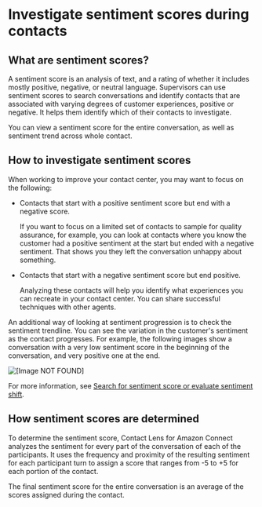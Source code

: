 # Investigate sentiment scores during contacts<a name="sentiment-scores"></a>

## What are sentiment scores?<a name="what-are-sentiment-scores"></a>

A sentiment score is an analysis of text, and a rating of whether it includes mostly positive, negative, or neutral language\. Supervisors can use sentiment scores to search conversations and identify contacts that are associated with varying degrees of customer experiences, positive or negative\. It helps them identify which of their contacts to investigate\. 

You can view a sentiment score for the entire conversation, as well as sentiment trend across whole contact\.

## How to investigate sentiment scores<a name="how-to-use-sentiment-scores"></a>

When working to improve your contact center, you may want to focus on the following: 
+ Contacts that start with a positive sentiment score but end with a negative score\.

  If you want to focus on a limited set of contacts to sample for quality assurance, for example, you can look at contacts where you know the customer had a positive sentiment at the start but ended with a negative sentiment\. That shows you they left the conversation unhappy about something\. 
+ Contacts that start with a negative sentiment score but end positive\.

  Analyzing these contacts will help you identify what experiences you can recreate in your contact center\. You can share successful techniques with other agents\.

An additional way of looking at sentiment progression is to check the sentiment trendline\. You can see the variation in the customer's sentiment as the contact progresses\. For example, the following images show a conversation with a very low sentiment score in the beginning of the conversation, and very positive one at the end\.

![\[Image NOT FOUND\]](http://docs.aws.amazon.com/connect/latest/adminguide/images/contact-lens-sentiment-trend.png)

For more information, see [Search for sentiment score or evaluate sentiment shift](search-conversations.md#sentiment-search)\.

## How sentiment scores are determined<a name="how-sentiment-scores-are-determined"></a>

To determine the sentiment score, Contact Lens for Amazon Connect analyzes the sentiment for every part of the conversation of each of the participants\. It uses the frequency and proximity of the resulting sentiment for each participant turn to assign a score that ranges from \-5 to \+5 for each portion of the contact\.

The final sentiment score for the entire conversation is an average of the scores assigned during the contact\.